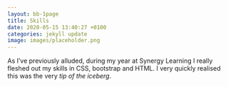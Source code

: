 ```yaml
---
layout: bb-1page
title: Skills
date: 2020-05-15 13:40:27 +0100
categories: jekyll update
image: images/placeholder.png
---
```

As I’ve previously alluded, during my year at Synergy Learning I really fleshed out my skills in CSS, bootstrap and HTML. I very quickly realised this was the very *tip of the iceberg*.